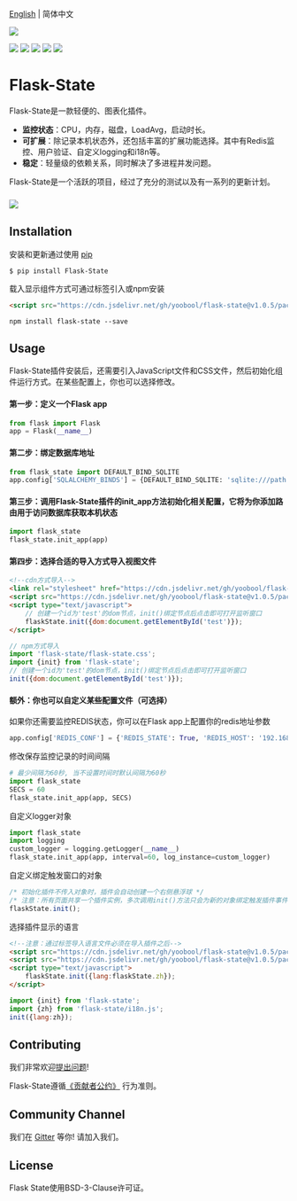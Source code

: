 [English](https://github.com/yoobool/flask-state/blog/master/master/README.md) | 简体中文

![](https://cdn.jsdelivr.net/gh/yoobool/flask-state@1.0.5/src/flask_state/static/flask_state.png)

[![](https://img.shields.io/badge/Contributions-Welcome-0059b3)](https://github.com/yoobool/flask-state/tree/master/.github/ISSUE_TEMPLATE)
[![](https://img.shields.io/badge/Chat-Gitter-ff69b4.svg?label=Chat&logo=gitter)](https://gitter.im/flaskstate/community)
[![](https://img.shields.io/npm/v/flask-state)](https://www.npmjs.com/package/flask-state)
[![](https://img.shields.io/badge/license-BSD-green)](https://github.com/yoobool/flask-state/blob/master/LICENSE)
[![](https://img.shields.io/badge/python-3.5%20%7C%203.6%20%7C%203.7%20%7C%203.8%20%7C%203.9-blue)](https://pypi.org/project/Flask-State/)

# Flask-State

Flask-State是一款轻便的、图表化插件。

* **监控状态**：CPU，内存，磁盘，LoadAvg，启动时长。
* **可扩展**：除记录本机状态外，还包括丰富的扩展功能选择。其中有Redis监控、用户验证、自定义logging和i18n等。
* **稳定**：轻量级的依赖关系，同时解决了多进程并发问题。

Flask-State是一个活跃的项目，经过了充分的测试以及有一系列的更新计划。

###

![](https://cdn.jsdelivr.net/gh/yoobool/flask-state@1.0.5/examples/static/flask_state.png)


## Installation
安装和更新通过使用 [pip](https://pip.pypa.io/en/stable/quickstart/)
```
$ pip install Flask-State
```

载入显示组件方式可通过标签引入或npm安装
```html
<script src="https://cdn.jsdelivr.net/gh/yoobool/flask-state@v1.0.5/packages/umd/flask-state.min.js"></script>
```
```
npm install flask-state --save
```


## Usage

Flask-State插件安装后，还需要引入JavaScript文件和CSS文件，然后初始化组件运行方式。在某些配置上，你也可以选择修改。

#### 第一步：定义一个Flask app
```python
from flask import Flask
app = Flask(__name__)
```

#### 第二步：绑定数据库地址
```python
from flask_state import DEFAULT_BIND_SQLITE
app.config['SQLALCHEMY_BINDS'] = {DEFAULT_BIND_SQLITE: 'sqlite:///path'}
```

#### 第三步：调用Flask-State插件的init_app方法初始化相关配置，它将为你添加路由用于访问数据库获取本机状态
```python
import flask_state
flask_state.init_app(app)
```

#### 第四步：选择合适的导入方式导入视图文件
```html
<!--cdn方式导入-->
<link rel="stylesheet" href="https://cdn.jsdelivr.net/gh/yoobool/flask-state@v1.0.5/packages/umd/flask-state.min.css">
<script src="https://cdn.jsdelivr.net/gh/yoobool/flask-state@v1.0.5/packages/umd/flask-state.min.js"></script>
<script type="text/javascript">
    // 创建一个id为'test'的dom节点，init()绑定节点后点击即可打开监听窗口
    flaskState.init({dom:document.getElementById('test')});
</script>
```
```javascript
// npm方式导入
import 'flask-state/flask-state.css';
import {init} from 'flask-state';
// 创建一个id为'test'的dom节点，init()绑定节点后点击即可打开监听窗口
init({dom:document.getElementById('test')});
```

#### 额外：你也可以自定义某些配置文件（可选择）
如果你还需要监控REDIS状态，你可以在Flask app上配置你的redis地址参数
```python
app.config['REDIS_CONF'] = {'REDIS_STATE': True, 'REDIS_HOST': '192.168.1.3', 'REDIS_PORT':16380, 'REDIS_PASSWORD': 'psw'}
```

修改保存监控记录的时间间隔
```python
# 最少间隔为60秒, 当不设置时间时默认间隔为60秒
import flask_state
SECS = 60
flask_state.init_app(app, SECS)
```

自定义logger对象
```python
import flask_state
import logging
custom_logger = logging.getLogger(__name__)
flask_state.init_app(app, interval=60, log_instance=custom_logger)
```

自定义绑定触发窗口的对象
```javascript
/* 初始化插件不传入对象时，插件会自动创建一个右侧悬浮球 */
/* 注意：所有页面共享一个插件实例，多次调用init()方法只会为新的对象绑定触发插件事件 */
flaskState.init();
```

选择插件显示的语言
```html
<!--注意：通过标签导入语言文件必须在导入插件之后-->
<script src="https://cdn.jsdelivr.net/gh/yoobool/flask-state@v1.0.5/packages/umd/flask-state.min.js"></script>
<script src="https://cdn.jsdelivr.net/gh/yoobool/flask-state@v1.0.5/packages/umd/zh.js"></script>
<script type="text/javascript">
    flaskState.init({lang:flaskState.zh});
</script>
```
```javascript
import {init} from 'flask-state';
import {zh} from 'flask-state/i18n.js';
init({lang:zh});
```


## Contributing
我们非常欢迎[提出问题](https://github.com/yoobool/flask-state/issues/new)!

Flask-State遵循[《贡献者公约》](https://www.contributor-covenant.org/version/1/3/0/code-of-conduct/) 行为准则。

## Community Channel
我们在 [Gitter](https://gitter.im/flaskstate/community) 等你! 请加入我们。

## License
Flask State使用BSD-3-Clause许可证。